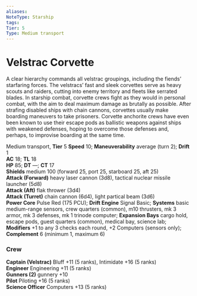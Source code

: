 ```yaml
---
aliases: 
NoteType: Starship
tags: 
Tier: 5
Type: Medium transport 
---
```


# Velstrac Corvette

A clear hierarchy commands all velstrac groupings, including the fiends’ starfaring forces. The velstracs’ fast and sleek corvettes serve as heavy scouts and raiders, cutting into enemy territory and fleets like serrated blades. In starship combat, corvette crews fight as they would in personal combat, with the aim to deal maximum damage as brutally as possible. After strafing disabled ships with chain cannons, corvettes usually make boarding maneuvers to take prisoners. Corvette anchorite crews have even been known to use their escape pods as ballistic weapons against ships with weakened defenses, hoping to overcome those defenses and, perhaps, to improvise boarding at the same time.

Medium transport, **Tier** 5 
**Speed** 10; **Maneuverability** average (turn 2); **Drift** 1  
**AC** 18; **TL** 18  
**HP** 85; **DT** —; **CT** 17  
**Shields** medium 100 (forward 25, port 25, starboard 25, aft 25)  
**Attack (Forward)** heavy laser cannon (3d8), tactical nuclear missile launcher (5d8)  
**Attack (Aft)** flak thrower (3d4)  
**Attack (Turret)** chain cannon (6d4), light partical beam (3d6)  
**Power Core** Pulse Red (175 PCU); **Drift Engine** Signal Basic; **Systems** basic medium-range sensors, crew quarters (common), m10 thrusters, mk 3 armor, mk 3 defenses, mk 1 trinode computer; **Expansion Bays** cargo hold, escape pods, guest quarters (common), medical bay, science lab; **Modifiers** +1 to any 3 checks each round, +2 Computers (sensors only); **Complement** 6 (minimum 1, maximum 6)

### Crew

**Captain (Velstrac)** Bluff +11 (5 ranks), Intimidate +16 (5 ranks)  
**Engineer** Engineering +11 (5 ranks)  
**Gunners (2)** gunnery +10  
**Pilot** Piloting +16 (5 ranks)  
**Science Officer** Computers +13 (5 ranks)